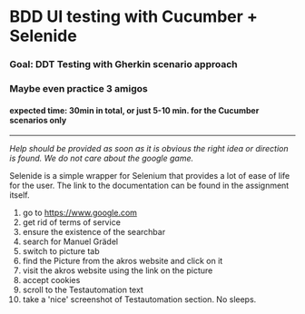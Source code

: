 # BDD UI testing with Cucumber + Selenide

### Goal: DDT Testing with Gherkin scenario approach

### Maybe even practice 3 amigos

#### expected time: 30min in total, or just 5-10 min. for the Cucumber scenarios only

---
_Help should be provided as soon as it is obvious the right idea or direction is found. We do not care about the google
game._

Selenide is a simple wrapper for Selenium that provides a lot of ease of life for the user. The link to the
documentation can be found in the assignment itself.

1. go to https://www.google.com
2. get rid of terms of service
3. ensure the existence of the searchbar
4. search for Manuel Grädel
5. switch to picture tab
6. find the Picture from the akros website and click on it
7. visit the akros website using the link on the picture
8. accept cookies
9. scroll to the Testautomation text
10. take a 'nice' screenshot of Testautomation section. No sleeps.

